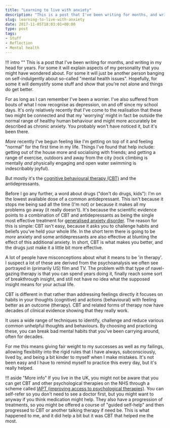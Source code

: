 ```yaml
---
title: "Learning to live with anxiety"
description: "This is a post that I've been writing for months, and writing in my head for years. For some it will explain aspects of my personality that you might have wondered about. For some it will just be another person banging on self-indulgently about so-called \"mental health issues\". Hopefully, for some it will demystify some stuff and show that you're not alone and things do get better."
slug: learning-to-live-with-anxiety
date: 2017-11-05T18:03:01+00:00
type: post
tags:
- Stuff
- Reflection
- Mental health
---
```


!!! intro ""
    This is a post that I've been writing for months, and writing in my head for years. For some it will explain aspects of my personality that you might have wondered about. For some it will just be another person banging on self-indulgently about so-called "mental health issues". Hopefully, for some it will demystify some stuff and show that you're not alone and things do get better.

For as long as I can remember I've been a worrier. I've also suffered from bouts of what I now recognise as depression, on and off since my school days. It's only relatively recently that I've come to the realisation that these two might be connected and that my 'worrying' might in fact be outside the normal range of healthy human behaviour and might more accurately be described as chronic anxiety. You probably won't have noticed it, but it's been there.

*More* recently I've begun feeling like I'm getting on top of it and feeling "normal" for the first time in my life. Things I've found that help include: getting out of the house more and socialising with friends; and getting a range of exercise, outdoors and away from the city (rock climbing is mentally *and* physically engaging and open water swimming is indescribably joyful).

But mostly it's the [cognitive behavioural therapy (CBT)][CBT] and the antidepressants.

[CBT]: https://en.wikipedia.org/wiki/Cognitive_behavioral_therapy

Before I go any further, a word about drugs ("don't do drugs, kids"): I'm on the lowest available dose of a common antidepressant. This isn't because it stops me being sad all the time (I'm not) or because it makes all my problems go away (it really doesn't). It's because the scientific evidence points to a combination of CBT and antidepressants as being the single most effective treatment for [generalised anxiety disorder][]. The reason for this is simple: CBT isn't easy, because it asks you to challenge habits and beliefs you've held your whole life. In the short term there is going to be *more* anxiety and some antidepressants are also effective at blunting the effect of this additional anxiety. In short, CBT is what makes you better, and the drugs just make it a little bit more effective.

[generalised anxiety disorder]: https://en.wikipedia.org/wiki/Generalized_anxiety_disorder

A lot of people have misconceptions about what it means to be 'in therapy'. I suspect a lot of these are derived from the psychoanalysis we often see portrayed in (primarily US) film and TV. The problem with that type of navel-gazing therapy is that you can spend years doing it, finally reach some sort of breakthrough insight, and still not have no idea what the supposed insight means for your actual life.

CBT is different in that rather than addressing feelings directly it focuses on habits in your thoughts (cognitive) and actions (behavioural) with feeling better as an outcome (therapy). CBT and related forms of therapy now have decades of clinical evidence showing that they really work.

It uses a wide range of techniques to identify, challenge and reduce various common unhelpful thoughts and behaviours. By choosing and practicing these, you can break bad mental habits that you've been carrying around, often for decades.

For me this means giving fair  weight to my successes as well as my failings, allowing flexibility into the rigid rules that I have always, subconsciously, lived by, and being a bit kinder to myself when I make mistakes. It's not been easy and I have to remind myself to practice this every day, but it's really helped.

!!! aside "More info"
    If you live in the UK, you might not be aware that you can get CBT and other psychological therapies on the NHS through a scheme called [IAPT (improving access to psychological therapies)](https://www.england.nhs.uk/mental-health/adults/iapt/). You can self-refer so you don't need to see a doctor first, but you might want to anyway if you think medication might help. They also have a progression of treatments, so you might be offered a course of "guided self-help" and then progressed to CBT or another talking therapy if need be. This is what happened to me, and it did help a bit but it was CBT that helped me the most.
